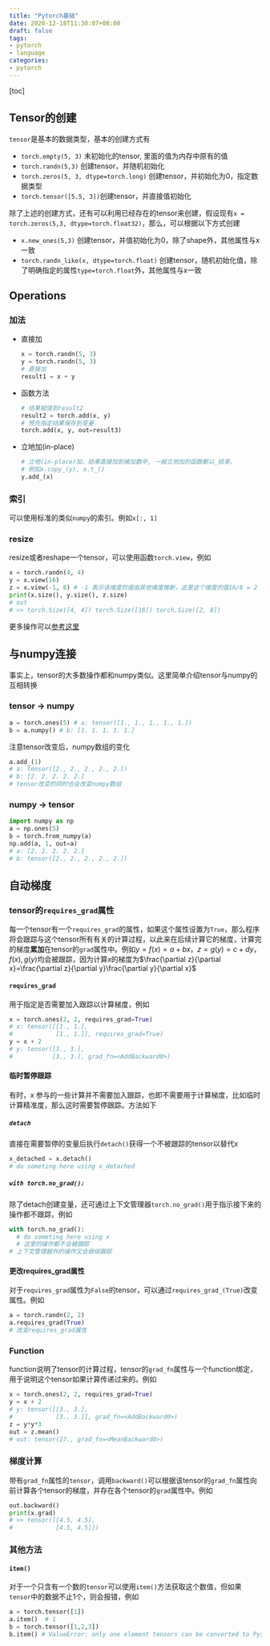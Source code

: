 ```yaml
---
title: "Pytorch基础"
date: 2020-12-18T11:30:07+08:00
draft: false
tags:
- pytorch
- language
categories:
- pytorch
---
```



[toc]

## Tensor的创建

`tensor`是基本的数据类型，基本的创建方式有

- `torch.empty(5, 3)` 未初始化的tensor, 里面的值为内存中原有的值
- `torch.randn(5,3)` 创建tensor，并随机初始化
- `torch.zeros(5, 3, dtype=torch.long)` 创建tensor，并初始化为0，指定数据类型
- `torch.tensor([5.5, 3])`创建tensor，并直接值初始化

除了上述的创建方式，还有可以利用已经存在的tensor来创建，假设现有`x = torch.zeros(5,3, dtype=torch.float32)`，那么，可以根据以下方式创建

- `x.new_ones(5,3)` 创建tensor，并值初始化为0，除了shape外，其他属性与x一致
- `torch.randn_like(x, dtype=torch.float)` 创建tensor，随机初始化值，除了明确指定的属性`type=torch.float`外，其他属性与x一致

## Operations

### 加法

- 直接加

  ```python
  x = torch.randn(5, 3)
  y = torch.randn(5, 3)
  # 直接加
  result1 = x + y 
  ```

- 函数方法

  ```python
  # 结果赋值到result2
  result2 = torch.add(x, y)
  # 预先指定结果保存到变量
  torch.add(x, y, out=result3)
  ```

- 立地加(in-place)

  ```python
  # 立地(in-place)加，结果直接加到被加数中, 一般立地加的函数都以_结束，
  # 例如x.copy_(y), x.t_()
  y.add_(x)
  ```

### 索引

可以使用标准的类似`numpy`的索引。例如`x[:, 1]`

### resize

resize或者reshape一个tensor，可以使用函数`torch.view`，例如

```python
x = torch.randn(4, 4)
y = x.view(16)
z = x.view(-1, 8) # -1 表示该维度的值由其他维度推断，这里这个维度的值16/8 = 2
print(x.size(), y.size(), z.size)
# out
# >> torch.Size([4, 4]) torch.Size([16]) torch.Size([2, 8])
```

更多操作可以[参考这里](https://pytorch.org/docs/stable/torch.html)

## 与numpy连接

事实上，tensor的大多数操作都和numpy类似。这里简单介绍tensor与numpy的互相转换

### tensor -> numpy

```python
a = torch.ones(5) # a: tensor([1., 1., 1., 1., 1.])
b = a.numpy() # b: [1. 1. 1. 1. 1.]
```

注意tensor改变后，numpy数组的变化

```python
a.add_(1) 
# a: tensor([2., 2., 2., 2., 2.])
# b: [2. 2. 2. 2. 2.]
# tensor改变的同时也会改变numpy数组
```

### numpy -> tensor

```python
import numpy as np
a = np.ones(5)
b = torch.from_numpy(a)
np.add(a, 1, out=a)
# a: [2. 2. 2. 2. 2.]
# b: tensor([2., 2., 2., 2., 2.])
```

## 自动梯度

### tensor的`requires_grad`属性

每一个tensor有一个`requires_grad`的属性，如果这个属性设置为`True`，那么程序将会跟踪与这个tensor所有有关的计算过程，以此来在后续计算它的梯度，计算完的梯度**累加**在tensor的`grad`属性中。例如$y=f(x)=a+bx$，$z = g(y)=c+dy$，$f(x), g(y)$均会被跟踪，因为计算$x$的梯度为$\frac{\partial z}{\partial x}=\frac{\partial z}{\partial y}\frac{\partial y}{\partial x}$

#### `requires_grad`

用于指定是否需要加入跟踪以计算梯度，例如

```python
x = torch.ones(2, 2, requires_grad=True)
# x: tensor([[1., 1.],
#            [1., 1.]], requires_grad=True)
y = x + 2
# y: tensor([3., 3.],
#           [3., 3.], grad_fn=<AddBackward0>)
```

#### 临时暂停跟踪

有时，$x$ 参与的一些计算并不需要加入跟踪，也即不需要用于计算梯度，比如临时计算精准度，那么这时需要暂停跟踪。方法如下

##### `detach`

直接在需要暂停的变量后执行`detach()`获得一个不被跟踪的tensor以替代x

```python
x_detached = x.detach()
# do someting here using x_detached
```

##### `with torch.no_grad():`

除了detach创建变量，还可通过上下文管理器`torch.no_grad()`用于指示接下来的操作都不跟踪，例如

```python
with torch.no_grad():
  # do someting here using x
  # 这里的操作都不会被跟踪
# 上下文管理器外的操作又会继续跟踪
```

#### 更改requires_grad属性

对于`requires_grad`属性为`False`的tensor，可以通过`requires_grad_(True)`改变属性。例如

```python
a = torch.randn(2, 2)
a.requires_grad(True)
# 改变requires_grad属性
```

### Function

function说明了tensor的计算过程，tensor的`grad_fn`属性与一个function绑定，用于说明这个tensor如果计算传递过来的。例如

```python
x = torch.ones(2, 2, requires_grad=True)
y = x + 2
# y: tensor([[3., 3.],
#            [3., 3.]], grad_fn=<AddBackward0>)
z = y*y*3
out = z.mean()
# out: tensor(27., grad_fn=<MeanBackward0>)
```

### 梯度计算

带有`grad_fn`属性的`tensor`，调用`backward()`可以根据该tensor的`grad_fn`属性向前计算各个tensor的梯度，并存在各个tensor的`grad`属性中。例如

```python
out.backward()
print(x.grad)
# >> tensor([[4.5, 4.5],
#            [4.5, 4.5]])
```

### 其他方法

#### `item()`

对于一个只含有一个数的`tensor`可以使用`item()`方法获取这个数值，但如果`tensor`中的数据不止1个，则会报错，例如

```python
a = torch.tensor([1])
a.item()  # 1
b = torch.tensor([1,2,3])
b.item() # ValueError: only one element tensors can be converted to Python scalars
```


